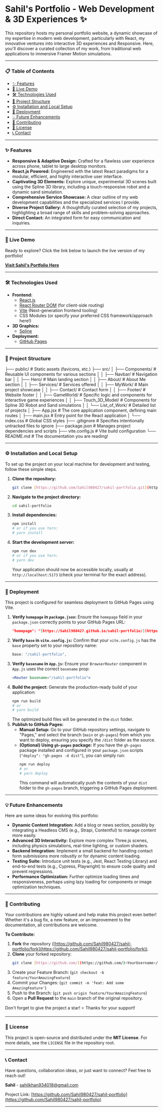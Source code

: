 # Sahil's Portfolio - Web Development & 3D Experiences ✨

This repository hosts my personal portfolio website, a dynamic showcase of my expertise in modern web development, particularly with React, my innovative ventures into interactive 3D experiences and Responsive. Here, you'll discover a curated collection of my work, from traditional web applications to immersive Framer Motion simulations.

---

### 📋 Table of Contents

* [✨ Features](#-features)
* [🚀 Live Demo](#-live-demo)
* [🛠️ Technologies Used](#%EF%B8%8F-technologies-used)
* [📁 Project Structure](#-project-structure)
* [⚙️ Installation and Local Setup](#%EF%B8%8F-installation-and-local-setup)
* [🚢 Deployment](#-deployment)
* [💡 Future Enhancements](#-future-enhancements)
* [🤝 Contributing](#-contributing)
* [📄 License](#-license)
* [📞 Contact](#-contact)

---

### ✨ Features

* **Responsive & Adaptive Design:** Crafted for a flawless user experience across phone, tablet to large desktop monitors.
* **React.js Powered:** Engineered with the latest React paradigms for a modular, efficient, and highly interactive user interface.
* **Captivating 3D Elements:** Explore unique, experimental 3D scenes built using the Spline 3D library, including a touch-responsive robot and a dynamic sand simulation.
* **Comprehensive Service Showcase:** A clear outline of my web development capabilities and the specialized services I provide.
* **Diverse Project Gallery:** A thoughtfully curated selection of my projects, highlighting a broad range of skills and problem-solving approaches.
* **Direct Contact:** An integrated form for easy communication and inquiries.

---

### 🚀 Live Demo

Ready to explore? Click the link below to launch the live version of my portfolio!

[**Visit Sahil's Portfolio Here**](https://Sahil980427.github.io/sahil-portfolio/)

---

### 🛠️ Technologies Used

* **Frontend:**
    * [React.js](https://react.dev/)
    * [React Router DOM](https://reactrouter.com/en/main) (for client-side routing)
    * [Vite](https://vitejs.dev/) (Next-generation frontend tooling)
    * CSS Modules  (or specify your preferred CSS framework/approach here!)
* **3D Graphics:**
    * [Spline](https://spline.design/)
* **Deployment:**
    * [GitHub Pages](https://pages.github.com/)

---

### 📁 Project Structure


├── public/                 # Static assets (favicons, etc.)
├── src/
│   ├── Components/         # Reusable UI components for various sections
│   │   ├── Navbar/         # Navigation bar
│   │   ├── Hero/           # Main landing section
│   │   ├── About/          # About Me section
│   │   ├── Services/       # Services offered
│   │   ├── MyWork/         # Main project showcase
│   │   ├── Contact/        # Contact form
│   │   ├── Footer/         # Website footer
│   │   ├── GameWorld/        # Specific logic and components for interactive game experiences
│   │   ├── Touch_3D_Model/   # Components for Spline 3D Robot and Sand simulations
│   │   └── List_of_Work/     # Detailed list of projects
│   ├── App.jsx             # The core application component, defining main routes
│   ├── main.jsx            # Entry point for the React application
│   └── index.css           # Global CSS styles
├── .gitignore              # Specifies intentionally untracked files to ignore
├── package.json            # Manages project dependencies and scripts
├── vite.config.js          # Vite build configuration
└── README.md               # The documentation you are reading!


---

### ⚙️ Installation and Local Setup

To set up the project on your local machine for development and testing, follow these simple steps.

1.  **Clone the repository:**
    ```bash
    git clone [https://github.com/Sahil980427/sahil-portfolio.git](https://github.com/Sahil980427/sahil-portfolio.git)
    ```
2.  **Navigate to the project directory:**
    ```bash
    cd sahil-portfolio
    ```
3.  **Install dependencies:**
    ```bash
    npm install
    # or if you use Yarn:
    # yarn install
    ```
4.  **Start the development server:**
    ```bash
    npm run dev
    # or if you use Yarn:
    # yarn dev
    ```
    Your application should now be accessible locally, usually at `http://localhost:5173` (check your terminal for the exact address).

---

### 🚢 Deployment

This project is configured for seamless deployment to GitHub Pages using Vite.

1.  **Verify `homepage` in `package.json`:**
    Ensure the `homepage` field in your `package.json` correctly points to your GitHub Pages URL:
    ```json
    "homepage": "[https://Sahil980427.github.io/sahil-portfolio/](https://Sahil980427.github.io/sahil-portfolio/)",
    ```
2.  **Verify `base` in `vite.config.js`:**
    Confirm that your `vite.config.js` has the `base` property set to your repository name:
    ```javascript
    base: "/sahil-portfolio",
    ```
3.  **Verify `basename` in `App.js`:**
    Ensure your `BrowserRouter` component in `App.js` uses the correct `basename` prop:
    ```jsx
    <Router basename="/sahil-portfolio">
    ```
4.  **Build the project:**
    Generate the production-ready build of your application:
    ```bash
    npm run build
    # or
    # yarn build
    ```
    The optimized build files will be generated in the `dist` folder.
5.  **Publish to GitHub Pages:**
    * **Manual Setup:** Go to your GitHub repository settings, navigate to "Pages," and select the branch (`main` or `gh-pages`) from which you want to deploy, ensuring you specify the `/dist` folder as the source.
    * **(Optional) Using `gh-pages` package:** If you have the `gh-pages` package installed and configured in your `package.json` scripts (`"deploy": "gh-pages -d dist"`), you can simply run:
        ```bash
        npm run deploy
        # or
        # yarn deploy
        ```
        This command will automatically push the contents of your `dist` folder to the `gh-pages` branch, triggering a GitHub Pages deployment.

---

### 💡 Future Enhancements

Here are some ideas for evolving this portfolio:

* **Dynamic Content Integration:** Add a blog or news section, possibly by integrating a Headless CMS (e.g., Strapi, Contentful) to manage content more easily.
* **Advanced 3D Interactivity:** Explore more complex Three.js scenes, including physics simulations, real-time lighting, or custom shaders.
* **Backend Integration:** Implement a small backend for handling contact form submissions more robustly or for dynamic content loading.
* **Testing Suite:** Introduce unit tests (e.g., Jest, React Testing Library) and end-to-end tests (e.g., Cypress, Playwright) to ensure code quality and prevent regressions.
* **Performance Optimization:** Further optimize loading times and responsiveness, perhaps using lazy loading for components or image optimization techniques.

---

### 🤝 Contributing

Your contributions are highly valued and help make this project even better! Whether it's a bug fix, a new feature, or an improvement to the documentation, all contributions are welcome.

**To Contribute:**

1.  **Fork** the repository ([https://github.com/Sahil980427/sahil-portfolio/fork](https://github.com/Sahil980427/sahil-portfolio/fork)).
2.  **Clone** your forked repository:
    ```bash
    git clone [https://github.com/](https://github.com/)<YourUsername>/sahil-portfolio.git
    ```
3.  Create your Feature Branch: (`git checkout -b feature/YourAmazingFeature`)
4.  Commit your Changes: (`git commit -m 'feat: Add some AmazingFeature'`)
5.  Push to the Branch: (`git push origin feature/YourAmazingFeature`)
6.  Open a **Pull Request** to the `main` branch of the original repository.

Don't forget to give the project a star! ⭐ Thanks for your support!

---

### 📄 License

This project is open-source and distributed under the **MIT License**. For more details, see the `LICENSE` file in the repository root.

---

### 📞 Contact

Have questions, collaboration ideas, or just want to connect? Feel free to reach out!

**Sahil** - sahilkhan934018@gmail.com

Project Link: [https://github.com/Sahil980427/sahil-portfolio](https://github.com/Sahil980427/sahil-portfolio)

---
